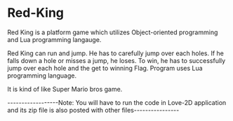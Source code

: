# Red-King
 
Red King is a platform game which utilizes Object-oriented programming and Lua programming langauge. 

Red King can run and jump. He has to carefully jump over each holes. 
If he falls down a hole or misses a jump, he loses. To win, he has to successfully jump over each hole and the get to winning Flag.
Program uses Lua programming language. 

It is kind of like Super Mario bros game. 

------------------Note: You will have to run the code in Love-2D application and its zip file is also posted with other files----------------



